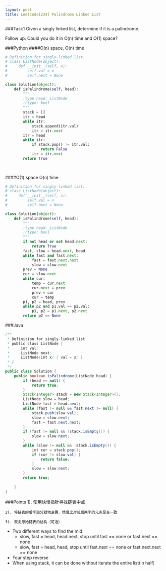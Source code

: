 ```yaml
---
layout: post
title: Leetcode[234] Palindrome Linked List
---
```

###Task1
Given a singly linked list, determine if it is a palindrome.

Follow up:
Could you do it in O(n) time and O(1) space?

###Python
####O(n) space, O(n) time
```python
# Definition for singly-linked list.
# class ListNode(object):
#     def __init__(self, x):
#         self.val = x
#         self.next = None

class Solution(object):
    def isPalindrome(self, head):
        """
        :type head: ListNode
        :rtype: bool
        """
        stack = []
        itr = head
        while itr:
            stack.append(itr.val)
            itr = itr.next
        itr = head
        while itr:
            if stack.pop() != itr.val:
                return False
            itr = itr.next
        return True
        
        
```

####O(1) space O(n) time
```python
# Definition for singly-linked list.
# class ListNode(object):
#     def __init__(self, x):
#         self.val = x
#         self.next = None

class Solution(object):
    def isPalindrome(self, head):
        """
        :type head: ListNode
        :rtype: bool
        """
        if not head or not head.next:
            return True
        fast, slow = head.next, head
        while fast and fast.next:
            fast = fast.next.next
            slow = slow.next
        prev = None
        cur = slow.next
        while cur:
            temp = cur.next
            cur.next = prev
            prev = cur
            cur = temp
        p1, p2 = head, prev
        while p2 and p1.val == p2.val:
            p1, p2 = p1.next, p2.next
        return p2 == None
```

###Java
```java
/**
 * Definition for singly-linked list.
 * public class ListNode {
 *     int val;
 *     ListNode next;
 *     ListNode(int x) { val = x; }
 * }
 */
public class Solution {
    public boolean isPalindrome(ListNode head) {
        if (head == null) {
            return true;
        }
        Stack<Integer> stack = new Stack<Integer>();
        ListNode slow = head;
        ListNode fast = head.next;
        while (fast != null && fast.next != null) {
            stack.push(slow.val);
            slow = slow.next;
            fast = fast.next.next;
        }
        if (fast != null && !stack.isEmpty()) {
            slow = slow.next;
        }
        while (slow != null && !stack.isEmpty()) {
            int cur = stack.pop();
            if (cur != slow.val) {
                return false;
            }
            slow = slow.next;
        }
        return true;
        
    }
}
```

###Points
	1). 使用快慢指针寻找链表中点
	
	2). 将链表的后半部分就地逆置，然后比对前后两半的元素是否一致
	
	3). 恢复原始链表的结构（可选）
* Two different ways to find the mid:
	* slow, fast = head, head.next, stop until fast == none or fast.next == none
	* slow, fast = head, head, stop until fast.next == none or fast.next.next == none
* Four step reverse
* When using stack, it can be done without iterate the entire list(in half)